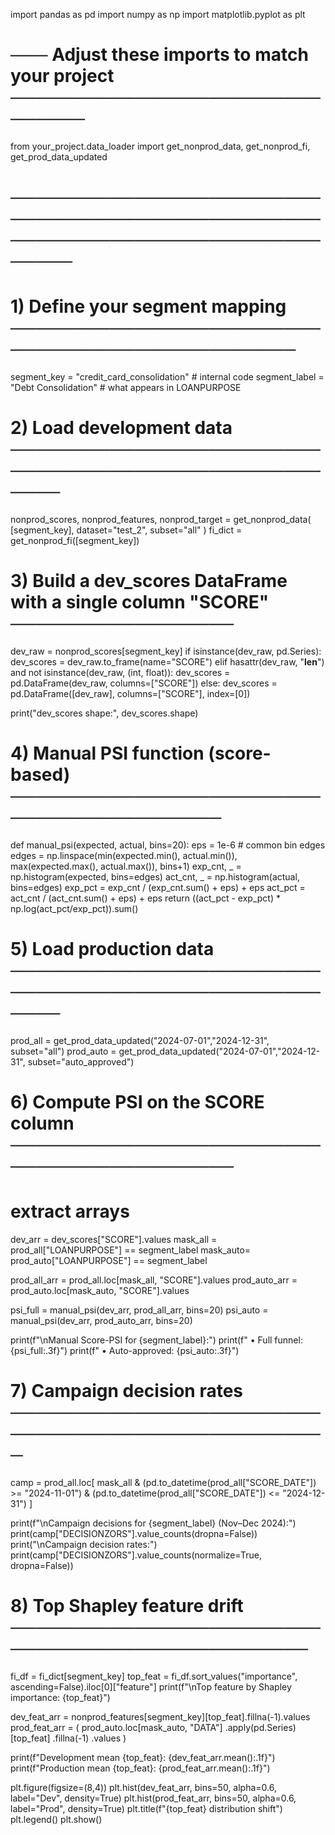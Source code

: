 import pandas as pd
import numpy  as np
import matplotlib.pyplot as plt

# ─── Adjust these imports to match your project ───────────────────────────────
from your_project.data_loader import get_nonprod_data, get_nonprod_fi, get_prod_data_updated
# ────────────────────────────────────────────────────────────────────────────────

# 1) Define your segment mapping ────────────────────────────────────────────────
segment_key   = "credit_card_consolidation"    # internal code
segment_label = "Debt Consolidation"           # what appears in LOANPURPOSE

# 2) Load development data ──────────────────────────────────────────────────────
nonprod_scores, nonprod_features, nonprod_target = get_nonprod_data(
    [segment_key], dataset="test_2", subset="all"
)
fi_dict = get_nonprod_fi([segment_key])

# 3) Build a dev_scores DataFrame with a single column "SCORE" ──────────────────
dev_raw = nonprod_scores[segment_key]
if isinstance(dev_raw, pd.Series):
    dev_scores = dev_raw.to_frame(name="SCORE")
elif hasattr(dev_raw, "__len__") and not isinstance(dev_raw, (int, float)):
    dev_scores = pd.DataFrame(dev_raw, columns=["SCORE"])
else:
    dev_scores = pd.DataFrame([dev_raw], columns=["SCORE"], index=[0])

print("dev_scores shape:", dev_scores.shape)

# 4) Manual PSI function (score‐based) ──────────────────────────────────────────
def manual_psi(expected, actual, bins=20):
    eps = 1e-6
    # common bin edges
    edges = np.linspace(min(expected.min(), actual.min()),
                        max(expected.max(), actual.max()), bins+1)
    exp_cnt, _ = np.histogram(expected, bins=edges)
    act_cnt, _ = np.histogram(actual,   bins=edges)
    exp_pct = exp_cnt / (exp_cnt.sum() + eps) + eps
    act_pct = act_cnt / (act_cnt.sum()   + eps) + eps
    return ((act_pct - exp_pct) * np.log(act_pct/exp_pct)).sum()

# 5) Load production data ──────────────────────────────────────────────────────
prod_all  = get_prod_data_updated("2024-07-01","2024-12-31", subset="all")
prod_auto = get_prod_data_updated("2024-07-01","2024-12-31", subset="auto_approved")

# 6) Compute PSI on the SCORE column ───────────────────────────────────────────
# extract arrays
dev_arr  = dev_scores["SCORE"].values
mask_all = prod_all["LOANPURPOSE"] == segment_label
mask_auto= prod_auto["LOANPURPOSE"] == segment_label

prod_all_arr  = prod_all.loc[mask_all,  "SCORE"].values
prod_auto_arr = prod_auto.loc[mask_auto, "SCORE"].values

psi_full = manual_psi(dev_arr, prod_all_arr,  bins=20)
psi_auto = manual_psi(dev_arr, prod_auto_arr, bins=20)

print(f"\nManual Score-PSI for {segment_label}:")
print(f"  • Full funnel:    {psi_full:.3f}")
print(f"  • Auto-approved:  {psi_auto:.3f}")

# 7) Campaign decision rates ───────────────────────────────────────────────────
camp = prod_all.loc[
    mask_all &
    (pd.to_datetime(prod_all["SCORE_DATE"]) >= "2024-11-01") &
    (pd.to_datetime(prod_all["SCORE_DATE"]) <= "2024-12-31")
]

print(f"\nCampaign decisions for {segment_label} (Nov–Dec 2024):")
print(camp["DECISIONZORS"].value_counts(dropna=False))
print("\nCampaign decision rates:")
print(camp["DECISIONZORS"].value_counts(normalize=True, dropna=False))

# 8) Top Shapley feature drift ─────────────────────────────────────────────────
fi_df    = fi_dict[segment_key]
top_feat = fi_df.sort_values("importance", ascending=False).iloc[0]["feature"]
print(f"\nTop feature by Shapley importance: {top_feat}")

dev_feat_arr  = nonprod_features[segment_key][top_feat].fillna(-1).values
prod_feat_arr = (
    prod_auto.loc[mask_auto, "DATA"]
            .apply(pd.Series)[top_feat]
            .fillna(-1)
            .values
)

print(f"Development mean {top_feat}:  {dev_feat_arr.mean():.1f}")
print(f"Production mean {top_feat}:  {prod_feat_arr.mean():.1f}")

plt.figure(figsize=(8,4))
plt.hist(dev_feat_arr,  bins=50, alpha=0.6, label="Dev",  density=True)
plt.hist(prod_feat_arr, bins=50, alpha=0.6, label="Prod", density=True)
plt.title(f"{top_feat} distribution shift")
plt.legend()
plt.show()
